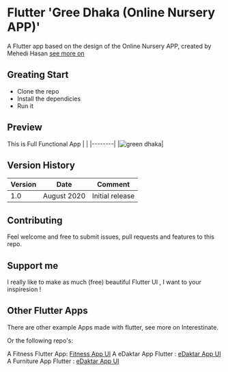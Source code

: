 # Flutter 'Gree Dhaka (Online Nursery APP)'

A Flutter app based on the design of the Online Nursery APP, created by Mehedi Hasan [see more on](https://mehedihasaninfo.com/ "I am flutter developer")

## Greating Start

 - Clone the repo
 - Install the dependicies
 - Run it

## Preview 
This is Full Functional App
| |
|--------|
|![green dhaka](https://user-images.githubusercontent.com/29401466/111869243-9e671980-89a8-11eb-8a11-c759b67d44dd.png)| 



## Version History 
|Version |Date | Comment|
|--------|-----|--------|
|1.0 | August 2020 | Initial release

## Contributing
Feel welcome and free to submit issues, pull requests and features to this repo.

## Support me

I really like to make as much (free) beautiful Flutter UI , I want to  your inspiresion !

## Other Flutter Apps

There are other example Apps made with flutter, see more on Interestinate.

Or the following repo's:

A Fitness  Flutter App: [Fitness App UI](https://github.com/flutterbangladesh/fitness-app-flutter)
A eDaktar App Flutter : [eDaktar App UI](https://github.com/jpmehedi/edaktar_app_flutter)
A Furniture App Flutter : [eDaktar App UI](https://github.com/jpmehedi/furniture-app-flutter)













